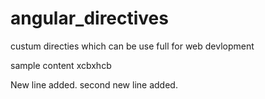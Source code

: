 # angular_directives
custum directies which can be use full for web devlopment 

sample content xcbxhcb

New line added.
second new line added.